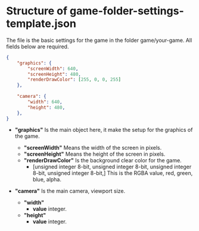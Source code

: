 # Structure of game-folder-settings-template.json

The file is the basic settings for the game in the folder game/your-game. All fields below are required. 

```json
{ 
	"graphics": {
		"screenWidth": 640, 
		"screenHeight": 480, 
		"renderDrawColor": [255, 0, 0, 255] 
	},
	
	"camera": {
		"width": 640,
		"height": 480,
	},
}
```

- **"graphics"** Is the main object here, it make the setup for the graphics of the game.
  - **"screenWidth"** Means the width of the screen in pixels.
  - **"screenHeight"** Means the height of the screen in pixels.
  - **"renderDrawColor"** Is the background clear color for the game.
    - [unsigned integer 8-bit, unsigned integer 8-bit, unsigned integer 8-bit, unsigned integer 8-bit,] This is the RGBA value, red, green, blue, alpha.
    
- **"camera"** Is the main camera, viewport size. 
  - **"width"** 
    - **value** integer.
  - **"height"**
    - **value** integer. 
